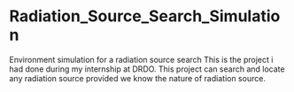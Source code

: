# Radiation_Source_Search_Simulation
Environment simulation for a radiation source search
This is the project i had done during my internship at DRDO.
This project can search and locate any radiation source provided we know the nature of radiation source.

